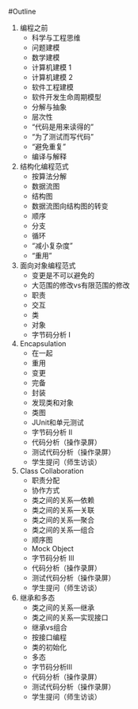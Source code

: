 #Outline


1. 编程之前
	+	科学与工程思维
	+	问题建模
	+	数学建模
	+	计算机建模 1
	+	计算机建模 2
	+	软件工程建模
	+	软件开发生命周期模型
	+	分解与抽象
	+	层次性
	+	“代码是用来读得的”
	+	“为了测试而写代码”
	+	“避免重复”
	+	编译与解释
2.	结构化编程范式
	+	按算法分解
	+	数据流图
	+	结构图
	+	数据流图向结构图的转变
	+	顺序
	+	分支
	+	循环
	+	“减小复杂度”
	+	“重用”	
3.	面向对象编程范式
	+	变更是不可以避免的
	+	大范围的修改vs有限范围的修改
	+	职责
	+	交互
	+	类
	+	对象
	+	字节码分析 I
4.	Encapsulation
	+	在一起
	+	重用
	+	变更
	+	完备
	+	封装
	+	发现类和对象
	+	类图
	+	JUnit和单元测试
	+	字节码分析 II
	+	代码分析（操作录屏）
	+	测试代码分析（操作录屏）
	+	学生提问（师生访谈）
5.	Class Collaboration
	+	职责分配
	+	协作方式
	+	类之间的关系—依赖
	+	类之间的关系—关联
	+	类之间的关系—聚合
	+	类之间的关系—组合
	+	顺序图
	+	Mock Object
	+	字节码分析 III
	+	代码分析（操作录屏）
	+	测试代码分析（操作录屏）
	+	学生提问（师生访谈）
6.	继承和多态
	+	类之间的关系—继承
	+	类之间的关系—实现接口
	+	继承vs组合
	+	按接口编程
	+	类的初始化
	+	多态
	+	字节码分析III
	+	代码分析（操作录屏）
	+	测试代码分析（操作录屏）
	+	学生提问（师生访谈）
